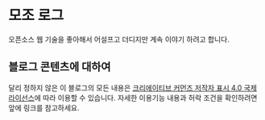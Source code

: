 # 모조 로그

오픈소스 웹 기술을 좋아해서 어설프고 더디지만 계속 이야기 하려고 합니다.

## 블로그 콘텐츠에 대하여

달리 정하지 않은 이 블로그의 모든 내용은 [크리에이티브 커먼즈 저작자 표시 4.0 국제 라이선스](https://creativecommons.org/licenses/by/4.0/deed.ko)에 따라 이용할 수 있습니다. 자세한 이용기능 내용과 허락 조건을 확인하려면 앞에 링크를 참고하세요.
